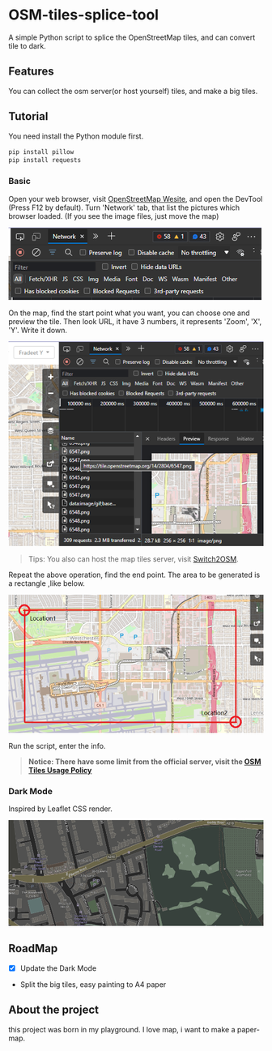 # OSM-tiles-splice-tool
A simple Python script to splice the OpenStreetMap tiles, and can convert tile to dark.

## Features
You can collect the osm server(or host yourself) tiles, and make a big tiles.

## Tutorial
You need install the Python module first.
```bash
pip install pillow
pip install requests
```
### Basic
Open your web browser, visit [OpenStreetMap Wesite](https://www.openstreetmap.org/), and open the DevTool (Press F12 by default). Turn 'Network' tab, that list the pictures which browser loaded. (If you see the image files, just move the map)

![](pic/NetworkTab.png)

On the map, find the start point what you want, you can choose one and preview the tile. Then look URL, it have 3 numbers, it represents 'Zoom', 'X', 'Y'. Write it down.

![](pic/osmtileDev.png)
> Tips: You also can host the map tiles server, visit [Switch2OSM](https://switch2osm.org/serving-tiles/).

Repeat the above operation, find the end point. The area to be generated is a rectangle ,like below.

![](pic/rectangle.png)

Run the script, enter the info.
> **Notice: There have some limit from the official server, visit the [OSM Tiles Usage Policy](https://operations.osmfoundation.org/policies/tiles/)**

### Dark Mode
Inspired by Leaflet CSS render.

![](pic/darkmode.png)

## RoadMap
- [x] Update the Dark Mode
- Split the big tiles, easy painting to A4 paper

## About the project
this project was born in my playground. I love map, i want to make a paper-map.
